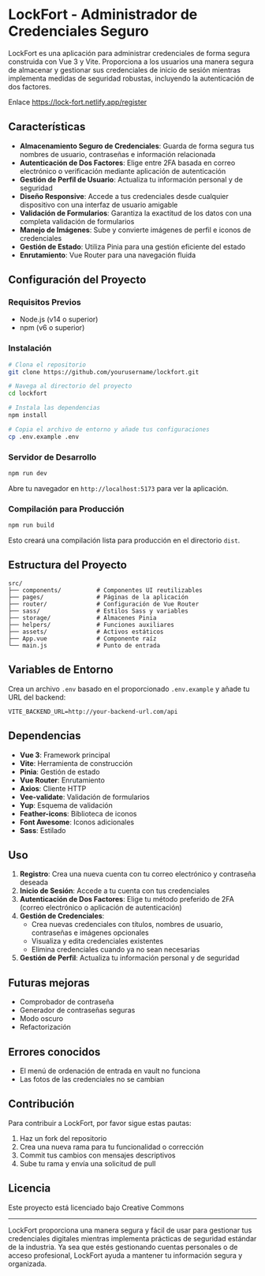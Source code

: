 # LockFort - Administrador de Credenciales Seguro
LockFort es una aplicación para administrar credenciales de forma segura construida con Vue 3 y Vite. Proporciona a los usuarios una manera segura de almacenar y gestionar sus credenciales de inicio de sesión mientras implementa medidas de seguridad robustas, incluyendo la autenticación de dos factores.

Enlace https://lock-fort.netlify.app/register

## Características

- **Almacenamiento Seguro de Credenciales**: Guarda de forma segura tus nombres de usuario, contraseñas e información relacionada
- **Autenticación de Dos Factores**: Elige entre 2FA basada en correo electrónico o verificación mediante aplicación de autenticación
- **Gestión de Perfil de Usuario**: Actualiza tu información personal y de seguridad
- **Diseño Responsive**: Accede a tus credenciales desde cualquier dispositivo con una interfaz de usuario amigable
- **Validación de Formularios**: Garantiza la exactitud de los datos con una completa validación de formularios
- **Manejo de Imágenes**: Sube y convierte imágenes de perfil e iconos de credenciales
- **Gestión de Estado**: Utiliza Pinia para una gestión eficiente del estado
- **Enrutamiento**: Vue Router para una navegación fluida

## Configuración del Proyecto
### Requisitos Previos

- Node.js (v14 o superior)
- npm (v6 o superior)

### Instalación
```bash
# Clona el repositorio
git clone https://github.com/yourusername/lockfort.git

# Navega al directorio del proyecto
cd lockfort

# Instala las dependencias
npm install

# Copia el archivo de entorno y añade tus configuraciones
cp .env.example .env
```

### Servidor de Desarrollo
```bash
npm run dev
```

Abre tu navegador en `http://localhost:5173` para ver la aplicación.

### Compilación para Producción
```bash
npm run build
```

Esto creará una compilación lista para producción en el directorio `dist`.

## Estructura del Proyecto
```
src/
├── components/          # Componentes UI reutilizables
├── pages/               # Páginas de la aplicación
├── router/              # Configuración de Vue Router
├── sass/                # Estilos Sass y variables
├── storage/             # Almacenes Pinia
├── helpers/             # Funciones auxiliares
├── assets/              # Activos estáticos
├── App.vue              # Componente raíz
└── main.js              # Punto de entrada
```

## Variables de Entorno
Crea un archivo `.env` basado en el proporcionado `.env.example` y añade tu URL del backend:
```
VITE_BACKEND_URL=http://your-backend-url.com/api
```

## Dependencias

- **Vue 3**: Framework principal
- **Vite**: Herramienta de construcción
- **Pinia**: Gestión de estado
- **Vue Router**: Enrutamiento
- **Axios**: Cliente HTTP
- **Vee-validate**: Validación de formularios
- **Yup**: Esquema de validación
- **Feather-icons**: Biblioteca de iconos
- **Font Awesome**: Iconos adicionales
- **Sass**: Estilado

## Uso

1. **Registro**: Crea una nueva cuenta con tu correo electrónico y contraseña deseada
2. **Inicio de Sesión**: Accede a tu cuenta con tus credenciales
3. **Autenticación de Dos Factores**: Elige tu método preferido de 2FA (correo electrónico o aplicación de autenticación)
4. **Gestión de Credenciales**:
   - Crea nuevas credenciales con títulos, nombres de usuario, contraseñas e imágenes opcionales
   - Visualiza y edita credenciales existentes
   - Elimina credenciales cuando ya no sean necesarias
5. **Gestión de Perfil**: Actualiza tu información personal y de seguridad

## Futuras mejoras
- Comprobador de contraseña
- Generador de contraseñas seguras
- Modo oscuro
- Refactorización

## Errores conocidos
- El menú de ordenación de entrada en vault no funciona
- Las fotos de las credenciales no se cambian

## Contribución
Para contribuir a LockFort, por favor sigue estas pautas:

1. Haz un fork del repositorio
2. Crea una nueva rama para tu funcionalidad o corrección
3. Commit tus cambios con mensajes descriptivos
4. Sube tu rama y envía una solicitud de pull

## Licencia
Este proyecto está licenciado bajo Creative Commons

---

LockFort proporciona una manera segura y fácil de usar para gestionar tus credenciales digitales mientras implementa prácticas de seguridad estándar de la industria. Ya sea que estés gestionando cuentas personales o de acceso profesional, LockFort ayuda a mantener tu información segura y organizada.
